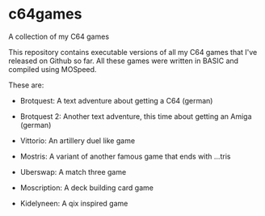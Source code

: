 # c64games
A collection of my C64 games

This repository contains executable versions of all my C64 games that I've released on Github so far. All these games were written in BASIC and compiled using MOSpeed.


These are:

* Brotquest: A text adventure about getting a C64 (german)

* Brotquest 2: Another text adventure, this time about getting an Amiga (german)

* Vittorio: An artillery duel like game

* Mostris: A variant of another famous game that ends with ...tris

* Uberswap: A match three game

* Moscription: A deck building card game

* Kidelyneen: A qix inspired game

